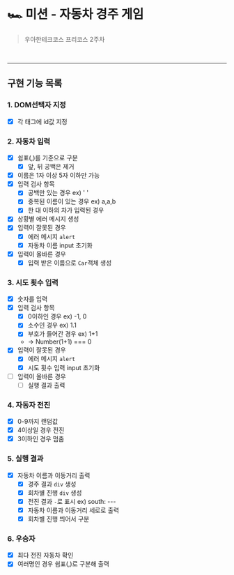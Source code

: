 # 🏎 미션 - 자동차 경주 게임

> 우아한테크코스 프리코스 2주차

<br>

---

## 구현 기능 목록

### 1. DOM선택자 지정

- [x] 각 태그에 id값 지정

### 2. 자동차 입력

- [x] 쉼표(,)를 기준으로 구분
  - [x] 앞, 뒤 공백은 제거
- [x] 이름은 1자 이상 5자 이하만 가능
- [x] 입력 검사 항목
  - [x] 공백만 있는 경우 ex) ' '
  - [x] 중복된 이름이 있는 경우 ex) a,a,b
  - [x] 한 대 이하의 차가 입력된 경우
- [x] 상황별 에러 메시지 생성
- [x] 입력이 잘못된 경우
  - [x] 에러 메시지 `alert`
  - [x] 자동차 이름 input 초기화
- [x] 입력이 올바른 경우
  - [x] 입력 받은 이름으로 `Car`객체 생성

### 3. 시도 횟수 입력

- [x] 숫자를 입력
- [x] 입력 검사 항목
  - [x] 0이하인 경우 ex) -1, 0
  - [x] 소수인 경우 ex) 1.1
  - [x] 부호가 들어간 경우 ex) 1+1
  - -> Number(1+1) === 0
- [x] 입력이 잘못된 경우
  - [x] 에러 메시지 `alert`
  - [x] 시도 횟수 입력 input 초기화
- [ ] 입력이 올바른 경우
  - [ ] 실행 결과 출력

### 4. 자동자 전진

- [x] 0-9까지 랜덤값
- [x] 4이상일 경우 전진
- [x] 3이하인 경우 멈춤

### 5. 실행 결과

- [x] 자동차 이름과 이동거리 출력
  - [x] 경주 결과 `div` 생성
  - [x] 회차별 진행 `div` 생성
  - [x] 전진 결과 `-`로 표시 ex) south: ---
  - [x] 자동차 이름과 이동거리 세로로 출력
  - [x] 회차별 진행 띄어서 구분

### 6. 우승자

- [x] 최다 전진 자동차 확인
- [x] 여러명인 경우 쉼표(,)로 구분해 출력
